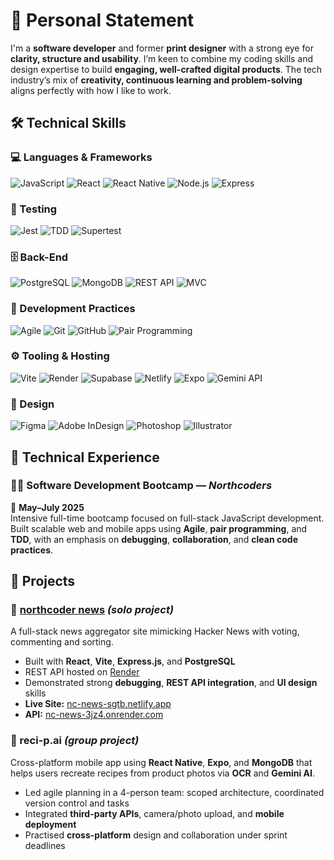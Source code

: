 # 👋 Personal Statement

I'm a **software developer** and former **print designer** with a strong eye for **clarity, structure and usability**. I’m keen to combine my coding skills and design expertise to build **engaging, well-crafted digital products**. The tech industry’s mix of **creativity, continuous learning and problem-solving** aligns perfectly with how I like to work.


## 🛠️ Technical Skills

### 💻 Languages & Frameworks
![JavaScript](https://img.shields.io/badge/-JavaScript-F7DF1E?style=flat&logo=javascript&logoColor=black)
![React](https://img.shields.io/badge/-React-61DAFB?style=flat&logo=react&logoColor=black)
![React Native](https://img.shields.io/badge/-React%20Native-61DAFB?style=flat&logo=react&logoColor=black)
![Node.js](https://img.shields.io/badge/-Node.js-339933?style=flat&logo=node.js&logoColor=white)
![Express](https://img.shields.io/badge/-Express.js-000000?style=flat&logo=express&logoColor=white)

### 🧪 Testing
![Jest](https://img.shields.io/badge/-Jest-C21325?style=flat&logo=jest&logoColor=white)
![TDD](https://img.shields.io/badge/-TDD-5c2d91?style=flat&logo=testinglibrary&logoColor=white)
![Supertest](https://img.shields.io/badge/-Supertest-6c757d?style=flat)

### 🗄️ Back-End
![PostgreSQL](https://img.shields.io/badge/-PostgreSQL-4169E1?style=flat&logo=postgresql&logoColor=white)
![MongoDB](https://img.shields.io/badge/-MongoDB-47A248?style=flat&logo=mongodb&logoColor=white)
![REST API](https://img.shields.io/badge/-REST%20API-ff6f61?style=flat)
![MVC](https://img.shields.io/badge/-MVC%20Pattern-007ACC?style=flat)

### 🤝 Development Practices
![Agile](https://img.shields.io/badge/-Agile-0052CC?style=flat&logo=jira&logoColor=white)
![Git](https://img.shields.io/badge/-Git-F05032?style=flat&logo=git&logoColor=white)
![GitHub](https://img.shields.io/badge/-GitHub-181717?style=flat&logo=github&logoColor=white)
![Pair Programming](https://img.shields.io/badge/-Pair%20Programming-8e44ad?style=flat)

### ⚙️ Tooling & Hosting
![Vite](https://img.shields.io/badge/-Vite-646CFF?style=flat&logo=vite&logoColor=white)
![Render](https://img.shields.io/badge/-Render-00979D?style=flat&logo=render&logoColor=white)
![Supabase](https://img.shields.io/badge/-Supabase-3ECF8E?style=flat&logo=supabase&logoColor=white)
![Netlify](https://img.shields.io/badge/-Netlify-00C7B7?style=flat&logo=netlify&logoColor=white)
![Expo](https://img.shields.io/badge/-Expo-000020?style=flat&logo=expo&logoColor=white)
![Gemini API](https://img.shields.io/badge/-Gemini%20API-4285F4?style=flat&logo=google&logoColor=white)

### 🎨 Design
![Figma](https://img.shields.io/badge/-Figma-F24E1E?style=flat&logo=figma&logoColor=white)
![Adobe InDesign](https://img.shields.io/badge/-InDesign-FF3366?style=flat&logo=adobeindesign&logoColor=white)
![Photoshop](https://img.shields.io/badge/-Photoshop-31A8FF?style=flat&logo=adobephotoshop&logoColor=white)
![Illustrator](https://img.shields.io/badge/-Illustrator-FF9A00?style=flat&logo=adobeillustrator&logoColor=white)


## 💼 Technical Experience

### 🧑‍💻 Software Development Bootcamp — *Northcoders*  
📆 **May–July 2025**  
Intensive full-time bootcamp focused on full-stack JavaScript development. Built scalable web and mobile apps using **Agile**, **pair programming**, and **TDD**, with an emphasis on **debugging**, **collaboration**, and **clean code practices**.


## 📂 Projects

### 🔗 [northcoder news](https://nc-news-sgtb.netlify.app) *(solo project)*  
A full-stack news aggregator site mimicking Hacker News with voting, commenting and sorting.

- Built with **React**, **Vite**, **Express.js**, and **PostgreSQL**
- REST API hosted on [Render](https://nc-news-3jz4.onrender.com)
- Demonstrated strong **debugging**, **REST API integration**, and **UI design** skills  
- **Live Site:** [nc-news-sgtb.netlify.app](https://nc-news-sgtb.netlify.app)  
- **API:** [nc-news-3jz4.onrender.com](https://nc-news-3jz4.onrender.com)


### 🤖 reci-p.ai *(group project)*  
Cross-platform mobile app using **React Native**, **Expo**, and **MongoDB** that helps users recreate recipes from product photos via **OCR** and **Gemini AI**.

- Led agile planning in a 4-person team: scoped architecture, coordinated version control and tasks
- Integrated **third-party APIs**, camera/photo upload, and **mobile deployment**
- Practised **cross-platform** design and collaboration under sprint deadlines
